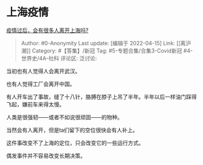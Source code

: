 # 上海疫情
[疫情过后，会有很多人离开上海吗?](https://www.zhihu.com/question/525599492/answer/2441281832)

> Author: #0-Anonymity
> Last update: [编辑于 2022-04-15]
> Link: [[离沪潮]]
> Category: #【答集】/新冠
> Tag: #5-专题合集/合集3-Covid新冠 #4-世界史/4A-社科
> 评论区:
> 泛讨论:

当初也有人觉得人会离开武汉。

也有人觉得工厂会离开中国。

有人开车出了事故，缝了十八针，胳膊在脖子上吊了半年。半年以后一样油门踩得飞起，嫌前车来得太慢。

人类是很强韧——或者不如说很顽固——的物种。

当然会有人离开，但是ta们留下的空位很快会有人补上。

这件事改变不了上海的定位，只会改变它的一些运行方式。

偶发事件并不容易改变长期决策。
